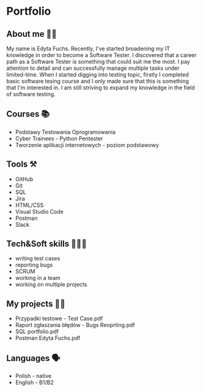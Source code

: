 # Portfolio

## About me 🙋‍♀️
My name is Edyta Fuchs. Recently, I've started broadening my IT knowledge in order to become a Software Tester. 
I discovered that a career path as a Software Tester is something that could suit me the most. 
I pay attention to detail and can successfully manage multiple tasks under limited-time.
When I started digging into testing topic, firstly I completed basic software tesing course and I only made sure that this is something that I'm interested in. 
I am still striving to expand my knowledge in the field of software testing.

## Courses 📚 
- Podstawy Testowania Oprogramowania
- Cyber Trainees - Python Pentester
- Tworzenie aplikacji internetowych - poziom podstawowy 
  
## Tools ⚒
- GitHub
- Git
- SQL
- Jira
- HTML/CSS 
- Visual Studio Code
- Postman
- Slack

## Tech&Soft skills 👩🏼‍🎓
- writing test cases
- reporting bugs
- SCRUM
- working in a team
- working on multiple projects

## My projects 👩‍💻
- Przypadki testowe - Test Case.pdf 
- Raport zgłaszania błędów - Bugs Reoprting.pdf 
- SQL portfolio.pdf
- Postman Edyta Fuchs.pdf

## Languages 🗣
- Polish - native
- English - B1/B2
